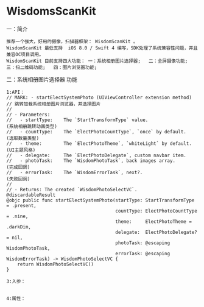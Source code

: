 # WisdomsScanKit

   一：简介
   
    推荐一个强大，好用的摄像，扫描器框架： WisdomScanKit 。
    WisdomScanKit 最低支持  iOS 8.0 / Swift 4 编写，SDK处理了系统兼容性问题，并且兼容OC项目调用。
    WisdomScanKit 目前支持四大功能： 一：系统相册图片选择器;   二：全屏摄像功能;   三：扫二维码功能;   四：图片浏览器功能;
        
  二：系统相册图片选择器 功能
  
    1:API：
    // MARK: - startElectSystemPhoto (UIViewController extension method) 
    // 跳转加载系统相册图片浏览器，并选择图片
    //
    // - Parameters:
    //   - startType:    The `StartTransformType` value.                (系统相册跳转动画类型)
    //   - countType:    The `ElectPhotoCountType`, `once` by default.  (选取数量类型)
    //   - theme:        The `ElectPhotoTheme`, `whiteLight` by default.(UI主题风格)
    //   - delegate:     The `ElectPhotoDelegate`, custom navbar item.
    //   - photoTask:    The `WisdomPhotoTask`, back images array.      (完成回调)
    //   - errorTask:    The `WisdomErrorTask`, next?.                  (失败回调)
    //
    // - Returns: The created `WisdomPhotoSelectVC`.
    @discardableResult
    @objc public func startElectSystemPhoto(startType: StartTransformType = .present,
                                            countType: ElectPhotoCountType = .nine,
                                            theme:     ElectPhotoTheme = .darkDim,
                                            delegate:  ElectPhotoDelegate? = nil,
                                            photoTask: @escaping WisdomPhotoTask,
                                            errorTask: @escaping WisdomErrorTask) -> WisdomPhotoSelectVC {
        return WisdomPhotoSelectVC()
    }

    3:入参：
       
       
    4:属性：
       
